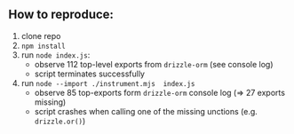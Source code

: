 ## How to reproduce:

1. clone repo
2. `npm install`
3. run `node index.js`:
   - observe 112 top-level exports from `drizzle-orm` (see console log)
   - script terminates successfully
1. run `node --import ./instrument.mjs  index.js`
   - observe 85 top-exports form `drizzle-orm` console log (=> 27 exports missing)
   - script crashes when calling one of the missing unctions (e.g. `drizzle.or()`)